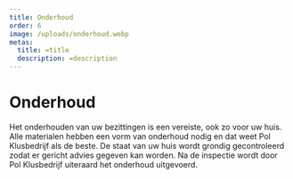 ```yaml
---
title: Onderhoud
order: 6
image: /uploads/onderhoud.webp
metas:
  title: =title
  description: =description
---
```


# Onderhoud

Het onderhouden van uw bezittingen is een vereiste, ook zo voor uw huis. Alle
materialen hebben een vorm van onderhoud nodig en dat weet Pol Klusbedrijf als
de beste. De staat van uw huis wordt grondig gecontroleerd zodat er gericht
advies gegeven kan worden. Na de inspectie wordt door Pol Klusbedrijf uiteraard
het onderhoud uitgevoerd.
